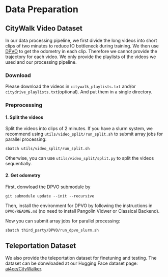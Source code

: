 # Data Preparation

## CityWalk Video Dataset
In our data processing pipeline, we first divide the long videos into short clips of two minutes to reduce IO bottleneck during training. We then use [DPVO](https://github.com/princeton-vl/DPVO) to get the odometry in each clip. Therefore we cannot provide the trajectory for each video. We only provide the playlists of the videos we used and our processing pipeline.

### Download
Please download the videos in `citywalk_playlists.txt` and/or `citydrive_playlists.txt`(optional). And put them in a single directory.

### Preprocessing
#### 1. Split the videos
Split the videos into clips of 2 minutes. If you have a slurm system, we recommend using `utils/video_split/run_split.sh` to submit array jobs for parallel processing:
```
sbatch utils/video_split/run_split.sh
```
Otherwise, you can use `utils/video_split/split.py` to split the videos sequentially.

#### 2. Get odometry
First, donwload the DPVO submodule by
```
git submodule update --init --recursive
```
Then, install the environment for DPVO by following the instructions in `DPVO/README.md` (no need to install Pangolin Vidwer or Classical Backend).

Now you can submit array jobs for parallel processing:
```
sbatch third_party/DPVO/run_dpvo_slurm.sh
```

## Teleportation Dataset
We also provide the teleportation dataset for finetuning and testing. The dataset can be donwloaded at our Hugging Face dataset page: [ai4ce/CityWalker](https://huggingface.co/datasets/ai4ce/CityWalker).